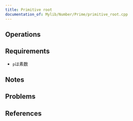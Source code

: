 ```yaml
---
title: Primitive root
documentation_of: Mylib/Number/Prime/primitive_root.cpp
---
```


## Operations

## Requirements

- `p`は素数

## Notes

## Problems

## References
